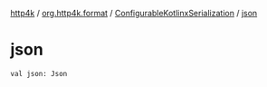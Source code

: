 [http4k](../../index.md) / [org.http4k.format](../index.md) / [ConfigurableKotlinxSerialization](index.md) / [json](./json.md)

# json

`val json: Json`